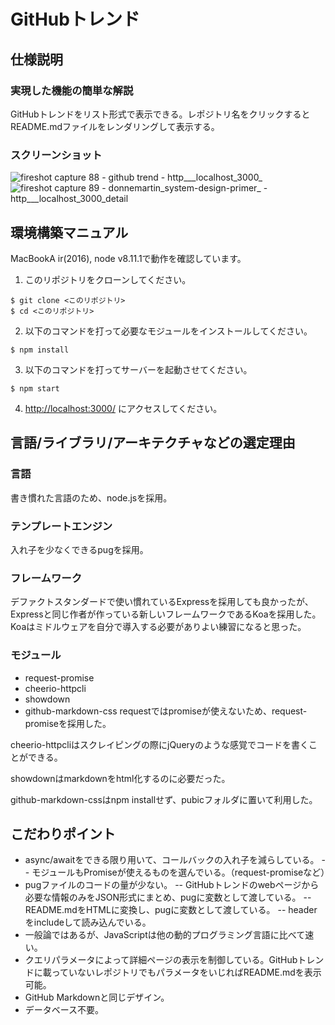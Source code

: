 # GitHubトレンド
## 仕様説明
### 実現した機能の簡単な解説
GitHubトレンドをリスト形式で表示できる。レポジトリ名をクリックするとREADME.mdファイルをレンダリングして表示する。
### スクリーンショット
![fireshot capture 88 - github trend - http___localhost_3000_](https://user-images.githubusercontent.com/27331655/42813306-6909e0f0-8975-11e8-872b-6cfe55e7639b.png)
![fireshot capture 89 - donnemartin_system-design-primer_ - http___localhost_3000_detail](https://user-images.githubusercontent.com/27331655/42813320-78357008-8975-11e8-8667-7403cdc5f850.png)

## 環境構築マニュアル
MacBookA ir(2016), node v8.11.1で動作を確認しています。
1. このリポジトリをクローンしてください。
```
$ git clone <このリポジトリ>
$ cd <このリポジトリ>
```
2. 以下のコマンドを打って必要なモジュールをインストールしてください。
```
$ npm install
```
3. 以下のコマンドを打ってサーバーを起動させてください。
```
$ npm start
```
4. [http://localhost:3000/](http://localhost:3000/) にアクセスしてください。

## 言語/ライブラリ/アーキテクチャなどの選定理由
### 言語
書き慣れた言語のため、node.jsを採用。

### テンプレートエンジン
入れ子を少なくできるpugを採用。

### フレームワーク
デファクトスタンダードで使い慣れているExpressを採用しても良かったが、Expressと同じ作者が作っている新しいフレームワークであるKoaを採用した。Koaはミドルウェアを自分で導入する必要がありよい練習になると思った。
### モジュール
- request-promise
- cheerio-httpcli
- showdown
- github-markdown-css
requestではpromiseが使えないため、request-promiseを採用した。

cheerio-httpcliはスクレイピングの際にjQueryのような感覚でコードを書くことができる。

showdownはmarkdownをhtml化するのに必要だった。

github-markdown-cssはnpm installせず、pubicフォルダに置いて利用した。

## こだわりポイント

- async/awaitをできる限り用いて、コールバックの入れ子を減らしている。
-- モジュールもPromiseが使えるものを選んでいる。（request-promiseなど）
- pugファイルのコードの量が少ない。
-- GitHubトレンドのwebページから必要な情報のみをJSON形式にまとめ、pugに変数として渡している。
-- README.mdをHTMLに変換し、pugに変数として渡している。
-- headerをincludeして読み込んでいる。
- 一般論ではあるが、JavaScriptは他の動的プログラミング言語に比べて速い。
- クエリパラメータによって詳細ページの表示を制御している。GitHubトレンドに載っていないレポジトリでもパラメータをいじればREADME.mdを表示可能。
- GitHub Markdownと同じデザイン。
- データベース不要。
